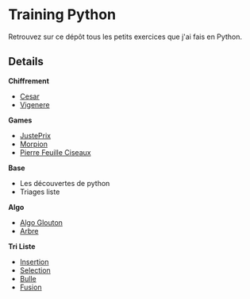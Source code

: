 # Training Python

Retrouvez sur ce dépôt tous les petits exercices que j'ai fais en Python.

## Details

**Chiffrement**
- [Cesar](https://github.com/Thomas-Dulompont/Python_trainning/blob/main/chiffrement/cesar.py)
- [Vigenere](https://github.com/Thomas-Dulompont/Python_trainning/blob/main/chiffrement/vigenere.py)

**Games**
- [JustePrix](https://github.com/Thomas-Dulompont/Python_trainning/blob/main/games/justeprix.py)
- [Morpion](https://github.com/Thomas-Dulompont/Python_trainning/blob/main/games/morpion.py)
- [Pierre Feuille Ciseaux](https://github.com/Thomas-Dulompont/Python_trainning/blob/main/games/pierre_feuille_ciseaux.py)

**Base**
- Les découvertes de python
- Triages liste

**Algo**
- [Algo Glouton](https://github.com/Thomas-Dulompont/Python_trainning/blob/main/algo/algo_glouton.ipynb)
- [Arbre](https://github.com/Thomas-Dulompont/Python_trainning/blob/main/algo/arbre.ipynb)

**Tri Liste**
- [Insertion](https://github.com/Thomas-Dulompont/Python_trainning/blob/main/trieer_liste/insertion.ipynb)
- [Selection](https://github.com/Thomas-Dulompont/Python_trainning/blob/main/trieer_liste/selection.ipynb)
- [Bulle](https://github.com/Thomas-Dulompont/Python_trainning/blob/main/trieer_liste/bulle.ipynb)
- [Fusion](https://github.com/Thomas-Dulompont/Python_trainning/blob/main/trieer_liste/peigne.ipynb)
